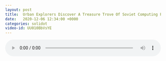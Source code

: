 ```yaml
---
layout: post
title:  Urban Explorers Discover A Treasure Trove Of Soviet Computing Power
date:   2020-12-06 12:34:00 +0000
categories: solidot
video-id: UU010BbVsYE
---
```


<audio src="/assets/2c460a34b9be9e08ac7783bd4e9b560a.mp3" style="width: 100%;" controls></audio>

